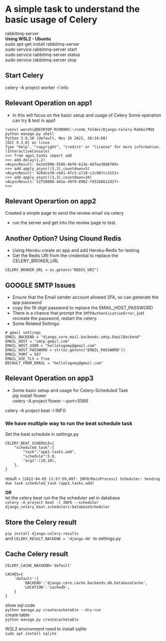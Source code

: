# A simple task to understand the basic usage of Celery

rabbitmq-server  
**Using WSL2 - Ubuntu**  
sudo apt-get install rabbitmq-server  
sudo service rabbitmq-server start  
sudo service rabbitmq-server status  
sudo service rabbitmq-server stop  

## Start Celery
celery -A project worker -l info  


## Relevant Operation on app1
- In this will focus on the basic setup and usage of Celery
Some operation can try & test in app1
```
(venv) wenzhi@DESKTOP-RCRN99U:~/code_folder/Django-Celery-RabbitMQ$ python manage.py shell
Python 3.8.10 (default, Nov 26 2021, 20:14:08)
[GCC 9.3.0] on linux
Type "help", "copyright", "credits" or "license" for more information.
(InteractiveConsole)
>>> from app1.tasks import add
>>> add.delay(1,2)
<AsyncResult: be2e5998-5566-4bf6-b13e-dd7ee38d6f69>
>>> add.apply_async((3,3),countdown=5)
<AsyncResult: 928dce39-c641-4fc5-a718-c1c987cc3151>
>>> add.apply_async((3,3),countdown=10)
<AsyncResult: 52750088-441e-49f9-8902-fd32b8612d2f>
>>>
```

## Relevant Operartion on app2
Created a simple page to send the review email via celery
- run the server and get into the review page to test.

## Another Option? Using Clound Redis
- Using Heroku create an app and add Heroku-Redis for testing
- Get the Redis URI from the credential to replace the CELERY_BROKER_URL
```
CELERY_BROKER_URL = os.getenv("REDIS_URI")
```

## GOOGLE SMTP Issues
- Ensure that the Email sender account allowed 2FA, so can generate the app password
- copy the 16-digit password to replace the EMAIL_HOST_PASSWORD
- There is a chance that prompt the `SMTPAuthenticationError`, just recreate the password, restart the celery.
- Some Related Settings:
```
# gmail settings
EMAIL_BACKEND = "django.core.mail.backends.smtp.EmailBackend"
EMAIL_HOST = "smtp.gmail.com"
EMAIL_HOST_USER = "hellologomy@gmail.com"
EMAIL_HOST_PASSWORD = str(os.getenv("EMAIL_PASSWORD"))
EMAIL_PORT = 587
EMAIL_USE_TLS = True
DEFAULT_FROM_EMAIL = "hellologomy@gmail.com"
```

## Relevant Operation on app3
- Some basic setup and usage for Celery-Scheduled Task  
pip install flower  
celery -A project flower  --port=5566  

celery -A project beat -l INFO  

### We have multiple way to run the beat schedule task  

Set the beat schedule in settings.py  

```
CELERY_BEAT_SCHEDULE={
    "scheduled_task":{
        "task":"app1.tasks.add",
        "schedule":5.0,
        "args":(10,10),
    },
}
```

result = `[2022-04-05 11:57:59,087: INFO/MainProcess] Scheduler: Sending due task scheduled_task (app1.tasks.add)`

**OR**  
let the celery beat run the the scheduler set in database  
`celery -A project beat -l INFO --scheduler django_celery_beat.schedulers:DatabaseScheduler`


## Store the Celery result
`pip install django-celery-results`  
and `CELERY_RESULT_BACKEND = 'django-db'` to settings.py

## Cache Celery result
```
CELERY_CACHE_BACKEND='default'

CACHES={
    'dafault':{
        'BACKEND':'django.core.cache.backends.db.DatabaseCache',
        'LOCATION':'cachedb',
    }
}

```  

show sql code  
`python manage.py createcachetable --dry-run`   
create table  
`python manage.py createcachetable`  

WSL2 environment need to install sqlite  
`sudo apt install sqlite`  
